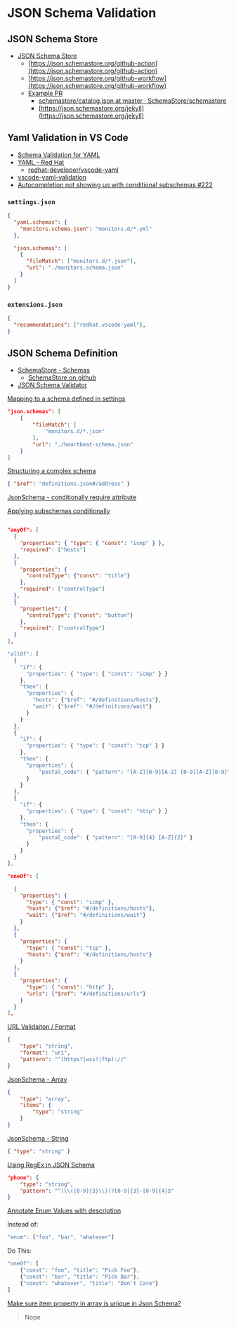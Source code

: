 # JSON Schema Validation

## JSON Schema Store

* [JSON Schema Store](https://www.schemastore.org/json/)
  * [https://json.schemastore.org/github-action](https://json.schemastore.org/github-action)
  * [https://json.schemastore.org/github-workflow](https://json.schemastore.org/github-workflow)
  * [Example PR](https://github.com/SchemaStore/schemastore/pull/850)
    * [schemastore/catalog.json at master · SchemaStore/schemastore](https://github.com/SchemaStore/schemastore/blob/master/src/api/json/catalog.json#L1001-L1006)
    * [https://json.schemastore.org/jekyll](https://json.schemastore.org/jekyll)

## Yaml Validation in VS Code

* [Schema Validation for YAML](https://json-schema-everywhere.github.io/yaml)
* [YAML - Red Hat](https://marketplace.visualstudio.com/items?itemName=redhat.vscode-yaml)
  * [redhat-developer/vscode-yaml](https://github.com/redhat-developer/vscode-yaml)
* [vscode-yaml-validation](https://github.com/djabraham/vscode-yaml-validation)
* [Autocompletion not showing up with conditional subschemas #222](https://github.com/redhat-developer/vscode-yaml/issues/222)

### `settings.json`

```json
{
  "yaml.schemas": {
    "monitors.schema.json": "monitors.d/*.yml"
  },

  "json.schemas": [
    {
      "fileMatch": ["monitors.d/*.json"],
      "url": "./monitors.schema.json"
    }
  ]
}
```

### `extensions.json`

```json
{
  "recommendations": ["redhat.vscode-yaml"],
}
```


## JSON Schema Definition

* [SchemaStore - Schemas](http://schemastore.org/json/)
  * [SchemaStore on github](https://github.com/schemastore/schemastore/)
* [JSON Schema Validator](https://www.jsonschemavalidator.net/)

[Mapping to a schema defined in settings](https://code.visualstudio.com/docs/languages/json#_mapping-to-a-schema-in-the-workspace)

```json
"json.schemas": [
    {
        "fileMatch": [
            "monitors.d/*.json"
        ],
        "url": "./heartbeat-schema.json"
    }
]
```

[Structuring a complex schema](https://json-schema.org/understanding-json-schema/structuring.html)

```json
{ "$ref": "definitions.json#/address" }
```

[JsonSchema - conditionally require attribute](https://stackoverflow.com/a/38781027/1366033)


[Applying subschemas conditionally](https://json-schema.org/understanding-json-schema/reference/conditionals.html)

```json

"anyOf": [
  {
    "properties": { "type": { "const": "icmp" } },
    "required": ["hosts"]
  },
  {
    "properties": {
      "controlType": {"const": "title"}
    },
    "required": ["controlType"]
  },
  {
    "properties": {
      "controlType": {"const": "button"}
    },
    "required": ["controlType"]
  }
],
```

```js
"allOf": [
  {
    "if": {
      "properties": { "type": { "const": "icmp" } }
    },
    "then": {
      "properties": {
        "hosts": {"$ref": "#/definitions/hosts"},
        "wait": {"$ref": "#/definitions/wait"}
      }
    }
  },
  {
    "if": {
      "properties": { "type": { "const": "tcp" } }
    },
    "then": {
      "properties": {
          "postal_code": { "pattern": "[A-Z][0-9][A-Z] [0-9][A-Z][0-9]" }
      }
    }
  },
  {
    "if": {
      "properties": { "type": { "const": "http" } }
    },
    "then": {
      "properties": {
          "postal_code": { "pattern": "[0-9]{4} [A-Z]{2}" }
      }
    }
  }
],
```


```json
"oneOf": [

  {
    "properties": {
      "type": { "const": "icmp" },
      "hosts": {"$ref": "#/definitions/hosts"},
      "wait": {"$ref": "#/definitions/wait"}
    }
  },
  {
    "properties": {
      "type": { "const": "tcp" },
      "hosts": {"$ref": "#/definitions/hosts"}
    }
  },
  {
    "properties": {
      "type": { "const": "http" },
      "urls": {"$ref": "#/definitions/urls"}
    }
  }
],
```

[URL Validaiton / Format](https://github.com/json-schema-org/json-schema-spec/issues/233#issuecomment-279180514)

```json
{
    "type": "string",
    "format": "uri",
    "pattern": "^(https?|wss?|ftp)://"
}
```


[JsonSchema - Array](https://cswr.github.io/JsonSchema/spec/arrays/)

```json
{
    "type": "array",
    "items": {
        "type": "string"
    }
}
```


[JsonSchema - String](https://json-schema.org/understanding-json-schema/reference/string.html)

```json
{ "type": "string" }
```


[Using RegEx in JSON Schema](https://stackoverflow.com/q/16491973/1366033)

```json
"phone": {
    "type": "string",
    "pattern": "^(\\([0-9]{3}\\))?[0-9]{3}-[0-9]{4}$"
}
```


[Annotate Enum Values with description](https://github.com/json-schema-org/json-schema-spec/issues/57#issuecomment-247861695)

Instead of:

```js
"enum": ["foo", "bar", "whatever"]
```

Do This:

```js
"oneOf": [
    {"const": "foo", "title": "Pick Foo"},
    {"const": "bar", "title": "Pick Bar"},
    {"const": "whatever", "title": "Don't Care"}
]
```

[Make sure item property in array is unique in Json Schema?](https://stackoverflow.com/q/24763759/1366033)

> Nope
